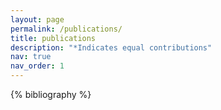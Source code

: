 ```yaml
---
layout: page
permalink: /publications/
title: publications
description: "*Indicates equal contributions"
nav: true
nav_order: 1
---
```


<!-- _pages/publications.md -->
<div class="publications">

{% bibliography %}

</div>
